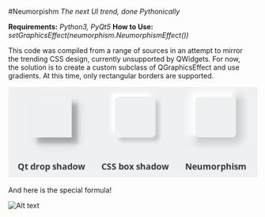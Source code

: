 #Neumorpishm
_The next UI trend, done Pythonically_  
  
**Requirements:** _Python3, PyQt5_
**How to Use:** _setGraphicsEffect(neumorphism.NeumorphismEffect())_  
  
This code was compiled from a range of sources in an attempt to mirror  
the trending CSS design, currently unsupported by QWidgets. For now,  
the solution is to create a custom subclass of QGraphicsEffect and use  
gradients. At this time, only rectangular borders are supported.  
  
![Alt text](/images/Comparison.png)  
  
And here is the special formula!  

![Alt text](/images/Specs.png)  